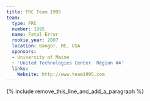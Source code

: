 ```yaml
---
title: FRC Team 1995
team:
  type: FRC
  number: 1995
  name: Fatal Error
  rookie_year: 2007
  location: Bangor, ME, USA
  sponsors:
  - University of Maine
  - 'United Technologies Center  Region #4'
  links:
    Website: http://www.team1995.com
---
```


{% include remove_this_line_and_add_a_paragraph %}